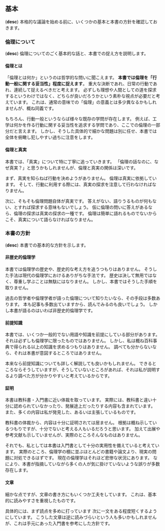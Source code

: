 ## 基本
(**desc**)
本格的な議論を始める前に、いくつかの基本と本書の方針を確認しておきます。

### 倫理について
(**desc**)
倫理についてのごく基本的な話と、本書での捉え方を説明します。

#### 倫理とは
「倫理とは何か」というのは哲学的な問いに聞こえます。
**本書では倫理を「行動一般に関する妥当性」程度に捉えます**。
重大な決断であれ、日常の行動であれ、連続して捉えるべきだと考えます。
必ずしも理想や人間としての道を探求するというわけではなく、どちらが良いだろうかという素朴な視点が必要だと考えています。
これは、通常の意味での「倫理」の意義とは多少異なるかもしれませんが、概ね同義です。

もちろん、行動一般というならば様々な既存の学問が存在します。
例えば、工学は何かを作る行動に関する妥当性を追求する学問であり、ここでの倫理の一部分だと言えます。
しかし、そうした具体的で細かな問題は別に任せ、本書では全体を俯瞰し犯しやすい過ちに注意をします。

#### 倫理と真実
本書では、「真実」について特に丁寧に追っていきます。
「倫理の話なのに、なぜ真実？」と思うかもしれませんが、倫理と真実の関係は深いです。

まず、真実を知らねば行動を決めようがありません。
倫理は真実に依拠しています。
そして、行動に利用する際には、真実の探求を注意して行わなければなりません。

次に、そもそも倫理問題自体が真実です。
答えがない、語りうるものが何もない、とすれば探求する意味もないでしょう。
仮に倫理の問いに答えがあるなら、倫理の探求は真実の探求の一種です。
倫理は簡単に語れるものでないからこそ、真実について語らなければなりません。

### 本書の方針
(**desc**)
本書での基本的な方針を示します。

#### 非歴史的倫理学
本書では倫理学の歴史や、歴史的な考え方を追うつもりはありません。
そうした手法は現代の倫理学におけるありがちな手法です。
歴史は決して無用ではなく、尊重し学ぶことは無駄にはなりません。
しかし、本書ではそうした手順を取りません。

過去の哲学者や倫理学者が語った倫理について知りたいなら、その手段は多数あります。
本も記事も多数出ていますから、読んでみるのも良いでしょう。
しかし本書が語るのはいわば非歴史的倫理学です。

#### 前提知識
本書では、いくつか一般的でない用語や知識を前提にしている部分があります。
それは必ずしも倫理学に限ったものではありません。
しかし、私は概ね百科事典で得られる以上の知識を求めるつもりはありません。
調べても分からないなら、それは本書が意図するところではありません。

本来なら前提知識についても詳しく解説しても良いかもしれません。
できるところならそうしていますが、そうしていないところがあれば、それは私が説明するより調べた方が分かりやすいと考えているからです。

#### 証明
本書は教科書・入門書に近い体裁を取っています。
実際には、教科書と違い十分に認められていなかったり、発展途上だったりする内容も含まれています。
また、多くの内容は私が発見した、あるいは主張しているものです。

教科書の体裁から、内容は十分に証明されては居ません。
根拠は概ね示しているつもりですが、十分でないと考える人もいるだろうと思います。
加えて出展や参考文献も示していませんが、実際のところそんなものはありません。

それでも、私としては本書は入門書として十分の実用性を備えていると考えています。
実際のところ、倫理学の棚に並ぶほとんどの書籍や論文より、現実の問題に対処できるはずです。
現在の倫理学はそれほど悲惨な状況にあります。
なにより、本書が指摘していながら多くの人が気に掛けていないような誤りが多数存在します。

#### 文章
細かな点ですが、文章の書き方にもいくつか工夫をしています。
これは、基本的に読みやすさを重視したものです。

具体的には、まず読点を多めに打っています
次に一文をある程度短くするようにしています。
こうした文章は逆に読みづらいという人も多いかもしれませんが、これは手元にあった入門書を参考にした方針です。

